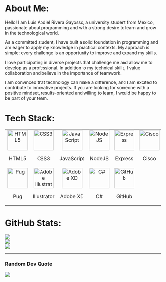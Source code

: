 # About Me:
Hello! I am Luis Abdiel Rivera Gayosso, a university student from Mexico, passionate about programming and with a strong desire to learn and grow in the technological world.

As a committed student, I have built a solid foundation in programming and am eager to apply my knowledge in practical contexts. My approach is simple: every challenge is an opportunity to improve and expand my skills.

I love participating in diverse projects that challenge me and allow me to develop as a professional. In addition to my technical skills, I value collaboration and believe in the importance of teamwork.

I am convinced that technology can make a difference, and I am excited to contribute to innovative projects. If you are looking for someone with a positive mindset, results-oriented and willing to learn, I would be happy to be part of your team.


# Tech Stack:
<table style="text-align: center; margin: auto;">
    <tr>
        <td>
            <img src="https://skillicons.dev/icons?i=html" alt="HTML5" width="65">
            <p style="text-align: center;">HTML5</p>
        </td>
        <td>
            <img src="https://skillicons.dev/icons?i=css" alt="CSS3" width="65">
            <p style="text-align: center;">CSS3</p>
        </td>
        <td>
            <img src="https://techstack-generator.vercel.app/js-icon.svg" alt="JavaScript" width="65" style="width: 65px; height: 65px;">
            <p style="text-align: center;">JavaScript</p>
        </td>
        <td>
            <img src="https://skillicons.dev/icons?i=nodejs" alt="NodeJS" width="65">
            <p style="text-align: center;">NodeJS</p>
        </td>
        <td>
            <img src="https://skillicons.dev/icons?i=express" alt="Express" width="65">
            <p style="text-align: center;">Express</p>
        </td>
        <td>
            <img src="https://skillicons.dev/icons?i=cisco" alt="Cisco" width="65">
            <p style="text-align: center;">Cisco</p>
        </td>
    </tr>
    <tr>
        <td>
            <img src="https://skillicons.dev/icons?i=pug" alt="Pug" width="65">
            <p style="text-align: center;">Pug</p>
        </td>
        <td>
            <img src="https://skillicons.dev/icons?i=illustrator" alt="Adobe Illustrator" width="65">
            <p style="text-align: center;">Illustrator</p>
        </td>
        <td>
            <img src="https://skillicons.dev/icons?i=adobexd" alt="Adobe XD" width="65">
            <p style="text-align: center;">Adobe XD</p>
        </td>
        <td>
            <img src="https://techstack-generator.vercel.app/csharp-icon.svg" alt="C#" width="65" style="width: 65px; height: 65px;">
            <p style="text-align: center;">C#</p>
        </td>
        <td>
            <img src="https://techstack-generator.vercel.app/github-icon.svg" alt="GitHub" width="65" style="width: 65px; height: 65px;">
            <p style="text-align: center;">GitHub</p>
        </td>
    </tr>
</table>


# GitHub Stats:
![](https://github-readme-stats.vercel.app/api?username=LuisAbdielRivera&theme=dark&hide_border=true&include_all_commits=false&count_private=false)<br/>
![](https://github-readme-streak-stats.herokuapp.com/?user=LuisAbdielRivera&theme=dark&hide_border=true)<br/>
![](https://github-readme-stats.vercel.app/api/top-langs/?username=LuisAbdielRivera&theme=dark&hide_border=true&include_all_commits=false&count_private=false&layout=compact)

---

### Random Dev Quote
![](https://quotes-github-readme.vercel.app/api?type=horizontal&theme=dark)

<!-- Proudly created with GPRM ( https://gprm.itsvg.in ) -->
